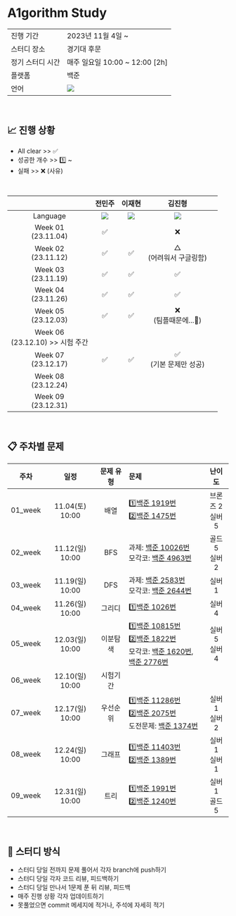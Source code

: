 # A1gorithm Study
<table>
  <tr>
    <td>진행 기간</td>
    <td>2023년 11월 4일 ~</td>
  </tr>
  <tr>
    <td>스터디 장소</td>
    <td>경기대 후문</td>
  </tr>
  <tr>
    <td>정기 스터디 시간</td>
    <td>매주 일요일 10:00 ~ 12:00 [2h]</td>
  </tr>
  <tr>
    <td>플랫폼</td>
    <td>백준</td>
  </tr>
  <tr>
    <td>언어</td>
    <td><img src="https://img.shields.io/badge/Java-007396?style=for-the-badge&logo=java&logoColor=white"></td>
  </tr>
</table>

<br/>

## :chart_with_upwards_trend: 진행 상황

* All clear >> ✅
* 성공한 개수 >>  1️⃣ ~ 
* 실패 >> ❌ (사유) 
<br/>

|  | 전민주 | 이재현 | 김진형 | |
| :---: | :---: | :---: | :---: | :---: |
| Language | <img src="https://img.shields.io/badge/Java-007396?style=for-the-badge&logo=java&logoColor=white"> |<img src="https://img.shields.io/badge/Java-007396?style=for-the-badge&logo=java&logoColor=white"> | <img src="https://img.shields.io/badge/Java-007396?style=for-the-badge&logo=java&logoColor=white"> |
| Week 01</br>(23.11.04) | ✅ |  |❌
| Week 02</br>(23.11.12) | ✅ | ✅ |△ <br/>(어려워서 구글링함)
| Week 03</br>(23.11.19) | ✅ | ✅ |✅
| Week 04</br>(23.11.26) | ✅ | ✅ |✅
| Week 05</br>(23.12.03) | ✅ | ✅ |❌<br/>(팀플때문에...🥲)
| Week 06</br>(23.12.10) >> 시험 주간 |  |  |
| Week 07</br>(23.12.17) | ✅ | ✅ |✅ <br/>(기본 문제만 성공)
| Week 08</br>(23.12.24) |  |  |
| Week 09</br>(23.12.31) |  |  |
</br>


## :clipboard: 주차별 문제
|주차|일정|문제 유형|문제|난이도|
|:--:|:--:|:--:|:--|:--:|
|01_week|11.04(토) 10:00|배열|1️⃣[백준 1919번](https://www.acmicpc.net/problem/1919) </br>2️⃣[백준 1475번](https://www.acmicpc.net/problem/1475) </br> |브론즈 2 </br> 실버 5 </br>|
|02_week|11.12(일) 10:00|BFS|과제: [백준 10026번](https://www.acmicpc.net/problem/10026) </br> 모각코: [백준 4963번](https://www.acmicpc.net/problem/4963)|골드 5 </br> 실버 2<br/> |
|03_week|11.19(일) 10:00|DFS|과제: [백준 2583번](https://www.acmicpc.net/problem/2583) </br> 모각코: [백준 2644번](https://www.acmicpc.net/problem/2644)|실버 1 </br>|
|04_week|11.26(일) 10:00|그리디|1️⃣[백준 1026번](https://www.acmicpc.net/problem/1026) </br>|실버 4 </br>|
|05_week|12.03(일) 10:00|이분탐색|1️⃣[백준 10815번](https://www.acmicpc.net/problem/10815) </br> 2️⃣[백준 1822번](https://www.acmicpc.net/problem/1822) </br> 모각코: [백준 1620번](https://www.acmicpc.net/problem/1620), [백준 2776번](https://www.acmicpc.net/problem/2776)|실버 5 </br> 실버 4 </br>|
|06_week|12.10(일) 10:00|시험기간|| |
|07_week|12.17(일) 10:00|우선순위|1️⃣[백준 11286번](https://www.acmicpc.net/problem/11286) </br> 2️⃣[백준 2075번](https://www.acmicpc.net/problem/2075) </br> 도전문제: [백준 1374번](https://www.acmicpc.net/problem/1374)|실버 1 </br> 실버 2 </br>|
|08_week|12.24(일) 10:00|그래프|1️⃣[백준 11403번](https://www.acmicpc.net/problem/11403) </br> 2️⃣[백준 1389번](https://www.acmicpc.net/problem/1389) </br>|실버 1 </br> 실버 1 </br>|
|09_week|12.31(일) 10:00|트리|1️⃣[백준 1991번](https://www.acmicpc.net/problem/1991) </br> 2️⃣[백준 1240번](https://www.acmicpc.net/problem/1240) </br>|실버 1 </br> 골드 5 </br> |
</br>

## :pushpin: 스터디 방식
* 스터디 당일 전까지 문제 풀어서 각자 branch에 push하기
* 스터디 당일 각자 코드 리뷰, 피드백하기
* 스터디 당일 만나서 1문제 푼 뒤 리뷰, 피드백
* 매주 진행 상황 각자 업데이트하기
* 못풀었으면 commit 메세지에 적거나, 주석에 자세히 적기
</br>

